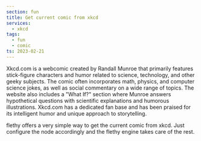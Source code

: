 ```yaml
---
section: fun
title: Get current comic from xkcd
services:
  - xkcd
tags:
  - fun
  - comic
ts: 2023-02-21
---
```


Xkcd.com is a webcomic created by Randall Munroe that primarily features stick-figure characters and humor related to science, technology, and other geeky subjects. The comic often incorporates math, physics, and computer science jokes, as well as social commentary on a wide range of topics. The website also includes a "What If?" section where Munroe answers hypothetical questions with scientific explanations and humorous illustrations. Xkcd.com has a dedicated fan base and has been praised for its intelligent humor and unique approach to storytelling.

flethy offers a very simple way to get the current comic from xkcd. Just configure the node accordingly and the flethy engine takes care of the rest.
